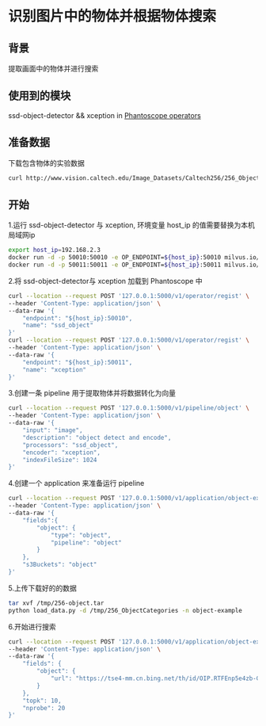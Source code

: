 # 识别图片中的物体并根据物体搜索

##  背景
提取画面中的物体并进行搜索
##  使用到的模块
ssd-object-detector &&  xception in [Phantoscope operators](https://github.com/ReigenAraka/omnisearch-operators)

##  准备数据
下载包含物体的实验数据
```bash
curl http://www.vision.caltech.edu/Image_Datasets/Caltech256/256_ObjectCategories.tar -o /tmp/256-object.tar
```

## 开始
1.运行 ssd-object-detector 与 xception, 环境变量 host_ip 的值需要替换为本机局域网ip
```bash
export host_ip=192.168.2.3
docker run -d -p 50010:50010 -e OP_ENDPOINT=${host_ip}:50010 milvus.io/om-operators/ssd-object-detector:v1 
docker run -d -p 50011:50011 -e OP_ENDPOINT=${host_ip}:50011 milvus.io/om-operators/xception:v1 
```

2.将 ssd-object-detector与 xception 加载到 Phantoscope 中

```bash
curl --location --request POST '127.0.0.1:5000/v1/operator/regist' \
--header 'Content-Type: application/json' \
--data-raw '{
    "endpoint": "${host_ip}:50010",
    "name": "ssd_object"
}'
curl --location --request POST '127.0.0.1:5000/v1/operator/regist' \
--header 'Content-Type: application/json' \
--data-raw '{
    "endpoint": "${host_ip}:50011",
    "name": "xception"
}'
```

3.创建一条 pipeline 用于提取物体并将数据转化为向量
```bash
curl --location --request POST '127.0.0.1:5000/v1/pipeline/object' \
--header 'Content-Type: application/json' \
--data-raw '{
	"input": "image",
	"description": "object detect and encode",
	"processors": "ssd_object",
	"encoder": "xception",
	"indexFileSize": 1024
}'
```
4.创建一个 application 来准备运行 pipeline
```bash
curl --location --request POST '127.0.0.1:5000/v1/application/object-example' \
--header 'Content-Type: application/json' \
--data-raw '{
    "fields":{
        "object": {
            "type": "object",
            "pipeline": "object"
        }
    },
    "s3Buckets": "object"
}'
```
5.上传下载好的的数据
```bash
tar xvf /tmp/256-object.tar
python load_data.py -d /tmp/256_ObjectCategories -n object-example
```

6.开始进行搜索
```bash
curl --location --request POST '127.0.0.1:5000/v1/application/object-example/search' \
--header 'Content-Type: application/json' \
--data-raw '{
	"fields": {
        "object": {
            "url": "https://tse4-mm.cn.bing.net/th/id/OIP.RTFEnp5e4zb-CkbYvO1KfwHaHT?pid=Api&rs=1"
        }
    },
    "topk": 10,
    "nprobe": 20
}'
```
